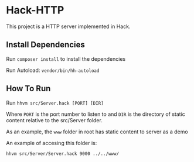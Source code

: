 # Hack-HTTP 

This project is a HTTP server implemented in Hack. 

## Install Dependencies

Run `composer install` to install the dependencies

Run Autoload: `vendor/bin/hh-autoload`

## How To Run

Run `hhvm src/Server.hack [PORT] [DIR]`

Where `PORT` is the port number to listen to and `DIR` is the directory of static content relative to the src/Server folder.

As an example, the `www` folder in root has static content to server as a demo

An example of accesing this folder is:

`hhvm src/Server/Server.hack 9000 ../../www/`
